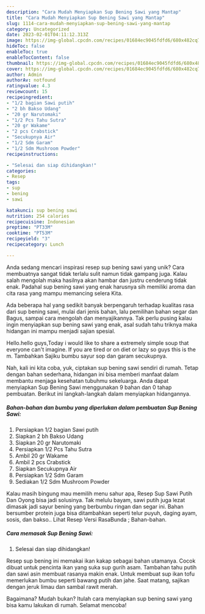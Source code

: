 ```yaml
---
description: "Cara Mudah Menyiapkan Sup Bening Sawi yang Mantap"
title: "Cara Mudah Menyiapkan Sup Bening Sawi yang Mantap"
slug: 1114-cara-mudah-menyiapkan-sup-bening-sawi-yang-mantap
category: Uncategorized
date: 2023-02-01T04:11:12.313Z
image: https://img-global.cpcdn.com/recipes/01684ec9045fdfd6/680x482cq70/sup-bening-sawi-foto-resep-utama.jpg
hideToc: false
enableToc: true
enableTocContent: false
thumbnail: https://img-global.cpcdn.com/recipes/01684ec9045fdfd6/680x482cq70/sup-bening-sawi-foto-resep-utama.jpg
cover: https://img-global.cpcdn.com/recipes/01684ec9045fdfd6/680x482cq70/sup-bening-sawi-foto-resep-utama.jpg
author: Admin
authorAv: notfound
ratingvalue: 4.3
reviewcount: 15
recipeingredient:
- "1/2 bagian Sawi putih"
- "2 bh Bakso Udang"
- "20 gr Narutomaki"
- "1/2 Pcs Tahu Sutra"
- "20 gr Wakame"
- "2 pcs Crabstick"
- "Secukupnya Air"
- "1/2 Sdm Garam"
- "1/2 Sdm Mushroom Powder"
recipeinstructions:

- "Selesai dan siap dihidangkan!"
categories:
- Resep
tags:
- sup
- bening
- sawi

katakunci: sup bening sawi 
nutrition: 254 calories
recipecuisine: Indonesian
preptime: "PT33M"
cooktime: "PT53M"
recipeyield: "3"
recipecategory: Lunch

---
```





Anda sedang mencari inspirasi resep sup bening sawi yang unik? Cara membuatnya sangat tidak terlalu sulit namun tidak gampang juga. Kalau salah mengolah maka hasilnya akan hambar dan justru cenderung tidak enak. Padahal sup bening sawi yang enak harusnya sih memiliki aroma dan cita rasa yang mampu memancing selera Kita.





Ada beberapa hal yang sedikit banyak berpengaruh terhadap kualitas rasa dari sup bening sawi, mulai dari jenis bahan, lalu pemilihan bahan segar dan Bagus, sampai cara mengolah dan menyajikannya. Tak perlu pusing kalau ingin menyiapkan sup bening sawi yang enak,      asal sudah tahu triknya maka hidangan ini mampu menjadi sajian spesial.














Hello.hello guys,Today i would like to share a extremely simple soup that everyone can&#39;t imagine. If you are tired or on diet or lazy so guys this is the m. Tambahkan Sajiku bumbu sayur sop dan garam secukupnya.






Nah, kali ini kita coba, yuk, ciptakan sup bening sawi sendiri di rumah. Tetap dengan bahan sederhana, hidangan ini bisa memberi manfaat dalam membantu menjaga kesehatan tubuhmu sekeluarga. Anda dapat menyiapkan Sup Bening Sawi menggunakan 9 bahan dan 0 tahap pembuatan. Berikut ini langkah-langkah dalam menyiapkan hidangannya.

<!--inarticleads1-->

##### Bahan-bahan dan bumbu yang diperlukan dalam pembuatan Sup Bening Sawi:

1. Persiapkan 1/2 bagian Sawi putih
1. Siapkan 2 bh Bakso Udang
1. Siapkan 20 gr Narutomaki
1. Persiapkan 1/2 Pcs Tahu Sutra
1. Ambil 20 gr Wakame
1. Ambil 2 pcs Crabstick
1. Siapkan Secukupnya Air
1. Persiapkan 1/2 Sdm Garam
1. Sediakan 1/2 Sdm Mushroom Powder


Kalau masih bingung mau memilih menu sahur apa, Resep Sup Sawi Putih Dan Oyong bisa jadi solusinya. Tak melulu bayam, sawi putih juga lezat dimasak jadi sayur bening yang berbumbu ringan dan segar ini. Bahan bersumber protein juga bisa ditambahkan seperti telur puyuh, daging ayam, sosis, dan bakso.. Lihat Resep Versi RasaBunda ; Bahan-bahan. 

<!--inarticleads2-->

##### Cara memasak Sup Bening Sawi:


1. Selesai dan siap dihidangkan!

Resep sup bening ini memakai ikan kakap sebagai bahan utamanya. Cocok dibuat untuk pencinta ikan yang suka sup gurih asam. Tambahan tahu putih dan sawi asin membuat rasanya makin enak. Untuk membuat sup ikan tofu memerlukan bumbu seperti bawang putih dan jahe. Saat matang, sajikan dengan jeruk limau dan sambal rawit merah. 

Bagaimana? Mudah bukan? Itulah cara menyiapkan sup bening sawi yang bisa kamu lakukan di rumah. Selamat mencoba!
